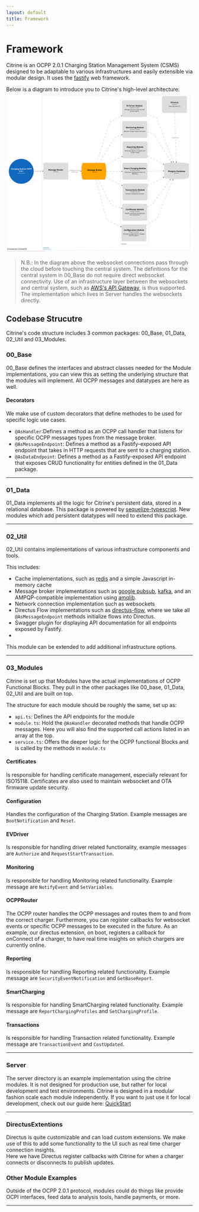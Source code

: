 ```yaml
---
layout: default
title: Framework
---
```


# Framework

Citrine is an OCPP 2.0.1 Charging Station Management System (CSMS) designed to be adaptable to various infrastructures and easily extensible via modular design. It uses the [fastify](https://github.com/fastify/fastify) web framework.

Below is a diagram to introduce you to Citrine's high-level architecture:
![Citrine's C4](/assets/images/CitrineC4.svg)

> N.B.: In the diagram above the websocket connections pass through the cloud before touching the central system. 
> The definitions for the central system in 00_Base do not require direct websocket connectivity. 
> Use of an infrastructure layer between the websockets and central system, such as [AWS's API Gateway](https://docs.aws.amazon.com/apigateway/latest/developerguide/apigateway-websocket-api.html), is thus supported. 
> The implementation which lives in Server handles the websockets directly.

## Codebase Strucutre
Citrine's code structure includes 3 common packages: 00_Base, 01_Data, 02_Util and 03_Modules.

### 00_Base

00_Base defines the interfaces and abstract classes needed for the Module implementations, you can view this as setting the underlying structure that the modules will implement.
All OCPP messages and datatypes are here as well.

#### Decorators
We make use of custom decorators that define methodes to be used for specific logic use cases.
- `@AsHandler`:Defines a method as an OCPP call handler that listens for specific OCPP messages types from the message broker.
- `@AsMessageEndpoint`: Defines a method as a Fastify-exposed API endpoint that takes in HTTP requests that are sent to a charging station.
- `@AsDataEndpoint`: Defines a method as a Fastify-exposed API endpoint that exposes CRUD functionality for entities defined in the 01_Data package.

---

### 01_Data

01_Data implements all the logic for Citrine's persistent data, stored in a relational database. 
This package is powered by [sequelize-typescript](https://github.com/sequelize/sequelize-typescript). 
New modules which add persistent datatypes will need to extend this package.

--- 

### 02_Util

02_Util contains implementations of various infrastructure components and tools.

This includes:
- Cache implementations, such as [redis](https://github.com/redis/redis) and a simple Javascript in-memory cache
- Message broker implementations such as [google pubsub](https://github.com/googleapis/nodejs-pubsub), [kafka](https://github.com/tulios/kafkajs), and an AMPQP-compatible implementation using [amqlib](https://github.com/amqp-node/amqplib). 
- Network connection implementation such as websockets
- Directus Flow implementations such as [directus-flow](https://docs.directus.io/app/flows.html), where we take all `@AsMessageEndpoint` methods initialize flows into Directus.
- Swagger plugin for displaying API documentation for all endpoints exposed by Fastify.
- 
This module can be extended to add additional infrastructure options.

--- 

### 03_Modules

Citrine is set up that Modules have the actual implementations of OCPP Functional Blocks.
They pull in the other packages like 00_base, 01_Data, 02_Util and are built on top.

The structure for each module should be roughly the same, set up as:
- `api.ts`: Defines the API endpoints for the module
- `module.ts`: Hold the `@AsHandler` decorated methods that handle OCPP messages. Here you will also find the supported call actions listed in an array at the top.
- `service.ts`: Offers the deeper logic for the OCPP functional Blocks and is called by the methods in `module.ts`

#### Certificates

Is responsible for handling certificate management, especially relevant for ISO15118. Certificates are also used to maintain websocket and OTA firmware update security.

#### Configuration

Handles the configuration of the Charging Station. Example messages are `BootNotification` and `Reset`. 

#### EVDriver

Is responsible for handling driver related functionality, example messages are `Authorize` and `RequestStartTransaction`.

#### Monitoring

Is responsible for handling Monitoring related functionality. Example message are `NotifyEvent` and `SetVariables`.

#### OCPPRouter

The OCPP router handles the OCPP messages and routes them to and from the correct charger.
Furthermore, you can register callbacks for websocket events or specific OCPP messages to be executed in the future.
As an example, our directus extension, on boot, registers a callback for onConnect of a charger, to have real time insights on which chargers are currently online.

#### Reporting

Is responsible for handling Reporting related functionality. Example message are `SecurityEventNotification` and `GetBaseReport`.

#### SmartCharging

Is responsible for handling SmartCharging related functionality. Example message are `ReportChargingProfiles` and `SetChargingProfile`.

#### Transactions

Is responsible for handling Transaction related functionality. Example message are `TransactionEvent` and `CostUpdated`.

---

### Server

The server directory is an example implementation using the citrine modules.
It is not designed for production use, but rather for local development and test environments.
Citrine is designed in a modular fashion scale each module independently.
If you want to just use it for local development, check out our guide here: [QuickStart](/quickstart.html)

---

### DirectusExtentions

Directus is quite customizable and can load custom extensions.
We make use of this to add some functionality to the UI such as real time charger connection insights.  
Here we have Directus register callbacks with Citrine for when a charger connects or disconnects to publish updates. 


### Other Module Examples

Outside of the OCPP 2.0.1 protocol, modules could do things like provide OCPI interfaces, feed data to analysis tools, handle payments, or more.

---

